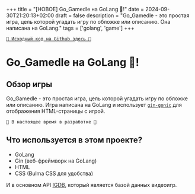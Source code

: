 +++
title = "[НОВОЕ] Go_Gamedle на GoLang 🐹!"
date = 2024-09-30T21:20:13+02:00
draft = false
description = "Go_Gamedle - это простая игра, цель которой угадать игру по обложке или описанию. Она написана на GoLang."
tags = ['golang', 'game']
+++

[`🐙 Исходный код на Github здесь 🐙`](https://github.com/RealColorDream/GoGamedle)

# Go_Gamedle на GoLang 🐹!

## Обзор игры

Go_Gamedle - это простая игра, цель которой угадать игру по обложке или описанию.
Игра написана на GoLang и использует [`gin-gonic`](https://gin-gonic.com/) для отображения HTML-страницы с игрой.

`🚧 В настоящее время в разработке 🚧`
## Что используется в этом проекте?

- GoLang
- Gin (веб-фреймворк на GoLang)
- HTML
- CSS (Bulma CSS для удобства)

И в основном API [IGDB](https://www.igdb.com/), который является базой данных видеоигр.
